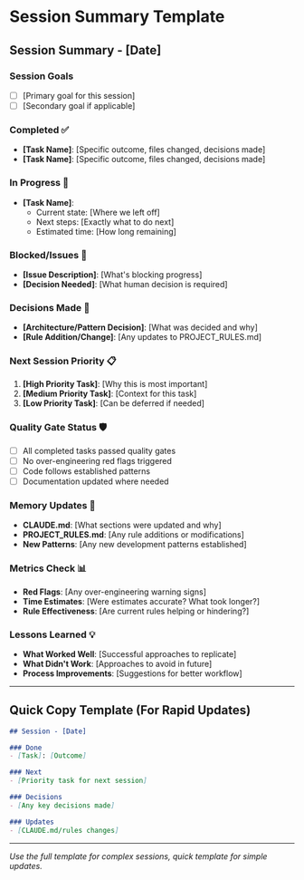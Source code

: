 # Session Summary Template

## Session Summary - [Date]

### Session Goals
- [ ] [Primary goal for this session]
- [ ] [Secondary goal if applicable]

### Completed ✅
- **[Task Name]**: [Specific outcome, files changed, decisions made]
- **[Task Name]**: [Specific outcome, files changed, decisions made]

### In Progress 🔄
- **[Task Name]**: 
  - Current state: [Where we left off]
  - Next steps: [Exactly what to do next]
  - Estimated time: [How long remaining]

### Blocked/Issues 🚧
- **[Issue Description]**: [What's blocking progress]
- **[Decision Needed]**: [What human decision is required]

### Decisions Made 🎯
- **[Architecture/Pattern Decision]**: [What was decided and why]
- **[Rule Addition/Change]**: [Any updates to PROJECT_RULES.md]

### Next Session Priority 📋
1. **[High Priority Task]**: [Why this is most important]
2. **[Medium Priority Task]**: [Context for this task]
3. **[Low Priority Task]**: [Can be deferred if needed]

### Quality Gate Status 🛡️
- [ ] All completed tasks passed quality gates
- [ ] No over-engineering red flags triggered
- [ ] Code follows established patterns
- [ ] Documentation updated where needed

### Memory Updates 🧠
- **CLAUDE.md**: [What sections were updated and why]
- **PROJECT_RULES.md**: [Any rule additions or modifications]
- **New Patterns**: [Any new development patterns established]

### Metrics Check 📊
- **Red Flags**: [Any over-engineering warning signs]
- **Time Estimates**: [Were estimates accurate? What took longer?]
- **Rule Effectiveness**: [Are current rules helping or hindering?]

### Lessons Learned 💡
- **What Worked Well**: [Successful approaches to replicate]
- **What Didn't Work**: [Approaches to avoid in future]
- **Process Improvements**: [Suggestions for better workflow]

---

## Quick Copy Template (For Rapid Updates)

```markdown
## Session - [Date]

### Done
- [Task]: [Outcome]

### Next
- [Priority task for next session]

### Decisions
- [Any key decisions made]

### Updates
- [CLAUDE.md/rules changes]
```

---
*Use the full template for complex sessions, quick template for simple updates.*